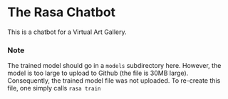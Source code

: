 # The Rasa Chatbot

This is a chatbot for a Virtual Art Gallery.

### Note

The trained model should go in a `models` subdirectory here. However, the model is too large to upload to Github (the file is 30MB large). Consequently, the trained model file was not uploaded. To re-create this file, one simply calls `rasa train` 
